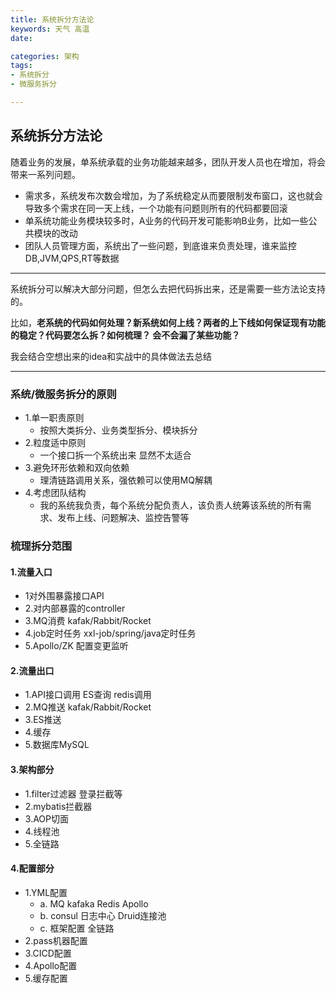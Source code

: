 ```yaml
---
title: 系统拆分方法论
keywords: 天气 高温
date:

categories: 架构
tags:
- 系统拆分
- 微服务拆分

---
```


## 系统拆分方法论

随着业务的发展，单系统承载的业务功能越来越多，团队开发人员也在增加，将会带来一系列问题。

- 需求多，系统发布次数会增加，为了系统稳定从而要限制发布窗口，这也就会导致多个需求在同一天上线，一个功能有问题则所有的代码都要回滚
- 单系统功能业务模块较多时，A业务的代码开发可能影响B业务，比如一些公共模块的改动
- 团队人员管理方面，系统出了一些问题，到底谁来负责处理，谁来监控DB,JVM,QPS,RT等数据

-------

系统拆分可以解决大部分问题，但怎么去把代码拆出来，还是需要一些方法论支持的。

比如，**老系统的代码如何处理？新系统如何上线？两者的上下线如何保证现有功能的稳定？代码要怎么拆？如何梳理？
会不会漏了某些功能？**

我会结合空想出来的idea和实战中的具体做法去总结

--------

### 系统/微服务拆分的原则
- 1.单一职责原则
  - 按照大类拆分、业务类型拆分、模块拆分 
- 2.粒度适中原则
  - 一个接口拆一个系统出来 显然不太适合 
- 3.避免环形依赖和双向依赖
  - 理清链路调用关系，强依赖可以使用MQ解耦 
- 4.考虑团队结构
  - 我的系统我负责，每个系统分配负责人，该负责人统筹该系统的所有需求、发布上线、问题解决、监控告警等 



### 梳理拆分范围

#### 1.流量入口
- 1对外围暴露接口API
- 2.对内部暴露的controller
- 3.MQ消费  kafak/Rabbit/Rocket
- 4.job定时任务 xxl-job/spring/java定时任务
- 5.Apollo/ZK 配置变更监听 

#### 2.流量出口
- 1.API接口调用 ES查询 redis调用
- 2.MQ推送  kafak/Rabbit/Rocket
- 3.ES推送 
- 4.缓存
- 5.数据库MySQL

#### 3.架构部分
- 1.filter过滤器 登录拦截等
- 2.mybatis拦截器
- 3.AOP切面
- 4.线程池
- 5.全链路

#### 4.配置部分
- 1.YML配置
  + a. MQ kafaka Redis Apollo
  + b. consul 日志中心 Druid连接池
  + c. 框架配置 全链路
- 2.pass机器配置
- 3.CICD配置
- 4.Apollo配置
- 5.缓存配置



 
